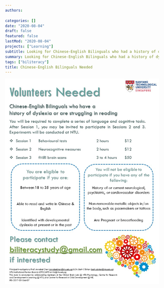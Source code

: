 ```yaml
---
authors:

categories: []
date: "2020-08-04"
draft: false
featured: false
lastMod: "2020-08-04"
projects: ["Learning"]
subtitle: Looking for Chinese-English Bilinguals who had a history of dyslexia or are struggling in reading.
summary: Looking for Chinese-English Bilinguals who had a history of dyslexia or are struggling in reading.
tags: ["biliteracy"]
title: Chinese-English Bilinguals Needed
---
```




![png](./dyslexia-biliteracy-poster.jpg)

